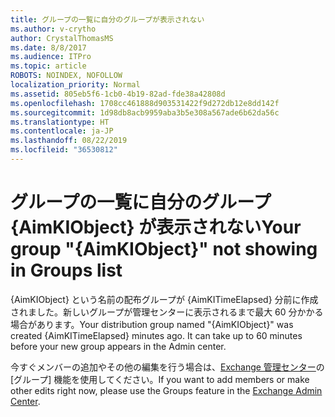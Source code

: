 ```yaml
---
title: グループの一覧に自分のグループが表示されない
ms.author: v-crytho
author: CrystalThomasMS
ms.date: 8/8/2017
ms.audience: ITPro
ms.topic: article
ROBOTS: NOINDEX, NOFOLLOW
localization_priority: Normal
ms.assetid: 805eb5f6-1cb0-4b19-82ad-fde38a42808d
ms.openlocfilehash: 1708cc461888d903531422f9d272db12e8dd142f
ms.sourcegitcommit: 1d98db8acb9959aba3b5e308a567ade6b62da56c
ms.translationtype: HT
ms.contentlocale: ja-JP
ms.lasthandoff: 08/22/2019
ms.locfileid: "36530812"
---
```

# <a name="your-group-aimkiobject-not-showing-in-groups-list"></a><span data-ttu-id="0e5f2-102">グループの一覧に自分のグループ {AimKIObject} が表示されない</span><span class="sxs-lookup"><span data-stu-id="0e5f2-102">Your group "{AimKIObject}" not showing in Groups list</span></span>

<span data-ttu-id="0e5f2-p101">{AimKIObject} という名前の配布グループが {AimKITimeElapsed} 分前に作成されました。新しいグループが管理センターに表示されるまで最大 60 分かかる場合があります。</span><span class="sxs-lookup"><span data-stu-id="0e5f2-p101">Your distribution group named "{AimKIObject}" was created {AimKITimeElapsed} minutes ago. It can take up to 60 minutes before your new group appears in the Admin center.</span></span>
  
<span data-ttu-id="0e5f2-105">今すぐメンバーの追加やその他の編集を行う場合は、[Exchange 管理センター](https://outlook.office365.com/ecp/?rfr=Admin_o365&amp;exsvurl=1&amp;mkt=en-US.aspx)の [グループ] 機能を使用してください。</span><span class="sxs-lookup"><span data-stu-id="0e5f2-105">If you want to add members or make other edits right now, please use the Groups feature in the [Exchange Admin Center](https://outlook.office365.com/ecp/?rfr=Admin_o365&amp;exsvurl=1&amp;mkt=en-US.aspx).</span></span>
  

